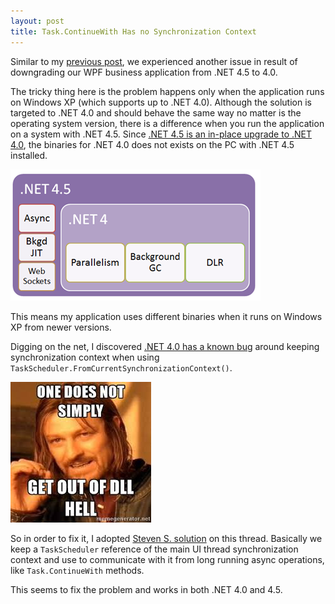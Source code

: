 ```yaml
---
layout: post
title: Task.ContinueWith Has no Synchronization Context
---
```


Similar to my [previous post](2016-08-09-MVVM-Light-conflict-ServiceLocation.md), we experienced another issue in result of downgrading our WPF business application from .NET 4.5 to 4.0.

The tricky thing here is the problem happens only when the application runs on Windows XP (which supports up to .NET 4.0). Although the solution is targeted to .NET 4.0 and should behave the same way no matter is the operating system version, there is a difference when you run the application on a system with .NET 4.5. Since [.NET 4.5 is an in-place upgrade to .NET 4.0](http://www.hanselman.com/blog/NETVersioningAndMultiTargetingNET45IsAnInplaceUpgradeToNET40.aspx), the binaries for .NET 4.0 does not exists on the PC with .NET 4.5 installed.

![Conflict](..\images\in-place-upgrade-net45.png)

This means  my application uses different binaries when it runs on Windows XP from newer versions.

Digging on the net, I discovered [.NET 4.0 has a known bug](https://social.msdn.microsoft.com/Forums/vstudio/en-US/629d5524-c8db-466f-bc27-0ced11b441ba/taskcontinuewith-from-wcf-client-call-has-no-synchronizationcontext?forum=wcf) around keeping synchronization context when using `TaskScheduler.FromCurrentSynchronizationContext()`.

![Conflict](..\images\dll-hell.jpg)

So in order to fix it, I adopted [Steven S. solution](http://stackoverflow.com/questions/4659257/how-can-synchronizationcontext-current-of-the-main-thread-become-null-in-a-windo) on this thread. Basically we keep a `TaskScheduler` reference of the main UI thread synchronization context and use to communicate with it from long running async operations, like `Task.ContinueWith` methods.  

This seems to fix the problem and works in both .NET 4.0 and 4.5.


 
